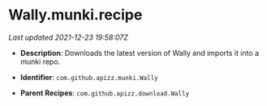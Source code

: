 # Wally.munki.recipe

_Last updated 2021-12-23 19:58:07Z_

- **Description**: Downloads the latest version of Wally and imports it into a munki repo.

- **Identifier**: `com.github.apizz.munki.Wally`

- **Parent Recipes**: `com.github.apizz.download.Wally`